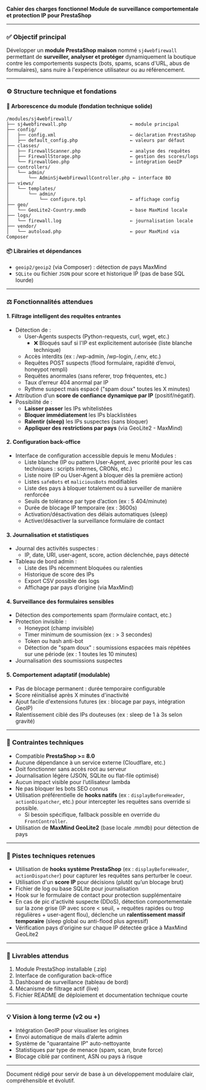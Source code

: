 **Cahier des charges fonctionnel**
**Module de surveillance comportementale et protection IP pour PrestaShop**

---

### ✅ **Objectif principal**

Développer un **module PrestaShop maison** nommé `sj4webfirewall` permettant de **surveiller, analyser et protéger** dynamiquement la boutique contre les comportements suspects (bots, spams, scans d'URL, abus de formulaires), sans nuire à l'expérience utilisateur ou au référencement.

---

### ⚙️ **Structure technique et fondations**

#### 📁 Arborescence du module (fondation technique solide)
```
/modules/sj4webfirewall/
├── sj4webfirewall.php                       ← module principal
├── config/
│   ├── config.xml                           ← déclaration PrestaShop
│   ├── default_config.php                   ← valeurs par défaut
├── classes/
│   ├── FirewallScanner.php                  ← analyse des requêtes
│   ├── FirewallStorage.php                  ← gestion des scores/logs
│   └── FirewallGeo.php                      ← intégration GeoIP
├── controllers/
│   └── admin/
│       └── AdminSj4webFirewallController.php ← interface BO
├── views/
│   └── templates/
│       └── admin/
│           └── configure.tpl                ← affichage config
├── geo/
│   └── GeoLite2-Country.mmdb                ← base MaxMind locale
├── logs/
│   └── firewall.log                         ← journalisation locale
├── vendor/
│   └── autoload.php                         ← pour MaxMind via Composer
```

#### 📦 Librairies et dépendances
- `geoip2/geoip2` (via Composer) : détection de pays MaxMind
- `SQLite` ou fichier `JSON` pour score et historique IP (pas de base SQL lourde)

---

### ⚖️ **Fonctionnalités attendues**

#### 1. **Filtrage intelligent des requêtes entrantes**
- Détection de :
    - User-Agents suspects (Python-requests, curl, wget, etc.)
        - ❌ Bloqués sauf si l'IP est explicitement autorisée (liste blanche technique)
    - Accès interdits (ex : /wp-admin, /wp-login, /.env, etc.)
    - Requêtes POST suspects (flood formulaire, rapidité d’envoi, honeypot rempli)
    - Requêtes anormales (sans referer, trop fréquentes, etc.)
    - Taux d’erreur 404 anormal par IP
    - Rythme suspect mais espacé ("spam doux" toutes les X minutes)
- Attribution d'un **score de confiance dynamique par IP** (positif/négatif).
- Possibilité de :
    - **Laisser passer** les IPs whitelistées
    - **Bloquer immédiatement** les IPs blacklistées
    - **Ralentir (sleep)** les IPs suspectes (sans bloquer)
    - **Appliquer des restrictions par pays** (via GeoLite2 - MaxMind)

#### 2. **Configuration back-office**
- Interface de configuration accessible depuis le menu Modules :
    - Liste blanche (IP ou pattern User-Agent, avec priorité pour les cas techniques : scripts internes, CRONs, etc.)
    - Liste noire (IP ou User-Agent à bloquer dès la première action)
    - Listes `safeBots` et `maliciousBots` modifiables
    - Liste des pays à bloquer totalement ou à surveiller de manière renforcée
    - Seuils de tolérance par type d’action (ex : 5 404/minute)
    - Durée de blocage IP temporaire (ex : 3600s)
    - Activation/désactivation des délais automatiques (sleep)
    - Activer/désactiver la surveillance formulaire de contact

#### 3. **Journalisation et statistiques**
- Journal des activités suspectes :
    - IP, date, URI, user-agent, score, action déclenchée, pays détecté
- Tableau de bord admin :
    - Liste des IPs récemment bloquées ou ralenties
    - Historique de score des IPs
    - Export CSV possible des logs
    - Affichage par pays d’origine (via MaxMind)

#### 4. **Surveillance des formulaires sensibles**
- Détection des comportements spam (formulaire contact, etc.)
- Protection invisible :
    - Honeypot (champ invisible)
    - Timer minimum de soumission (ex : > 3 secondes)
    - Token ou hash anti-bot
    - Détection de "spam doux" : soumissions espacées mais répétées sur une période (ex : 1 toutes les 10 minutes)
- Journalisation des soumissions suspectes

#### 5. **Comportement adaptatif (modulable)**
- Pas de blocage permanent : durée temporaire configurable
- Score réinitialisé après X minutes d'inactivité
- Ajout facile d'extensions futures (ex : blocage par pays, intégration GeoIP)
- Ralentissement ciblé des IPs douteuses (ex : sleep de 1 à 3s selon gravité)

---

### 🚀 **Contraintes techniques**
- Compatible **PrestaShop >= 8.0**
- Aucune dépendance à un service externe (Cloudflare, etc.)
- Doit fonctionner sans accès root au serveur
- Journalisation légère (JSON, SQLite ou flat-file optimisé)
- Aucun impact visible pour l’utilisateur lambda
- Ne pas bloquer les bots SEO connus
- Utilisation préférentielle de **hooks natifs** (ex : `displayBeforeHeader`, `actionDispatcher`, etc.) pour intercepter les requêtes sans override si possible.
    - Si besoin spécifique, fallback possible en override du `FrontController`.
- Utilisation de **MaxMind GeoLite2** (base locale .mmdb) pour détection de pays

---

### 🔧 **Pistes techniques retenues**
- Utilisation de **hooks système PrestaShop** (ex : `displayBeforeHeader`, `actionDispatcher`) pour capturer les requêtes sans perturber le coeur.
- Utilisation d'un **score IP** pour décisions (plutôt qu’un blocage brut)
- Fichier de log ou base SQLite pour journalisation
- Hook sur le formulaire de contact pour protection supplémentaire
- En cas de pic d'activité suspecte (DDoS), détection comportementale sur la zone grise (IP avec score < seuil, + requêtes rapides ou trop régulières + user-agent flou), déclenche un **ralentissement massif temporaire** (sleep global ou anti-flood plus agressif)
- Vérification pays d'origine sur chaque IP détectée grâce à MaxMind GeoLite2

---

### 📅 **Livrables attendus**
1. Module PrestaShop installable (.zip)
2. Interface de configuration back-office
3. Dashboard de surveillance (tableau de bord)
4. Mécanisme de filtrage actif (live)
5. Fichier README de déploiement et documentation technique courte

---

### 💡 **Vision à long terme (v2 ou +)**
- Intégration GeoIP pour visualiser les origines
- Envoi automatique de mails d’alerte admin
- Système de "quarantaine IP" auto-nettoyante
- Statistiques par type de menace (spam, scan, brute force)
- Blocage ciblé par continent, ASN ou pays à risque

---

Document rédigé pour servir de base à un développement modulaire clair, compréhensible et évolutif.
